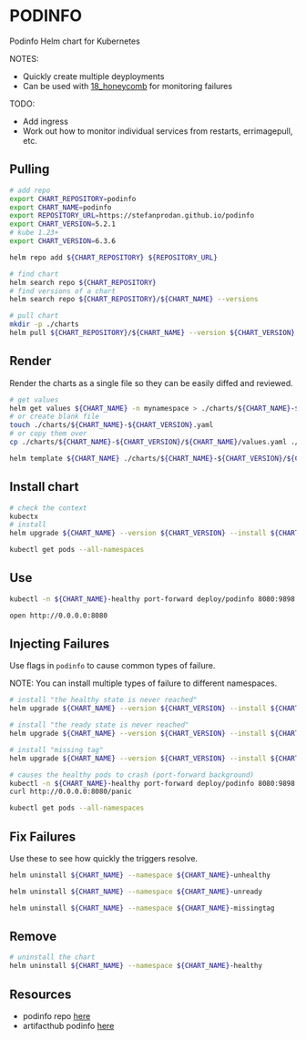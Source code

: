 # PODINFO

Podinfo Helm chart for Kubernetes  

NOTES:

* Quickly create multiple deyployments
* Can be used with [18_honeycomb](../18_honeycomb/README.md) for monitoring failures

TODO:

* Add ingress
* Work out how to monitor individual services from restarts, errimagepull, etc.

## Pulling

```sh
# add repo
export CHART_REPOSITORY=podinfo
export CHART_NAME=podinfo
export REPOSITORY_URL=https://stefanprodan.github.io/podinfo
export CHART_VERSION=5.2.1
# kube 1.23+
export CHART_VERSION=6.3.6
```

```sh
helm repo add ${CHART_REPOSITORY} ${REPOSITORY_URL}

# find chart
helm search repo ${CHART_REPOSITORY}
# find versions of a chart 
helm search repo ${CHART_REPOSITORY}/${CHART_NAME} --versions

# pull chart
mkdir -p ./charts
helm pull ${CHART_REPOSITORY}/${CHART_NAME} --version ${CHART_VERSION} --untar --untardir ./charts/${CHART_NAME}-${CHART_VERSION}
```

## Render

Render the charts as a single file so they can be easily diffed and reviewed.  

```sh
# get values 
helm get values ${CHART_NAME} -n mynamespace > ./charts/${CHART_NAME}-${CHART_VERSION}.yaml
# or create blank file
touch ./charts/${CHART_NAME}-${CHART_VERSION}.yaml
# or copy them over
cp ./charts/${CHART_NAME}-${CHART_VERSION}/${CHART_NAME}/values.yaml ./charts/${CHART_NAME}-${CHART_VERSION}/${CHART_NAME}-values.yaml

helm template ${CHART_NAME} ./charts/${CHART_NAME}-${CHART_VERSION}/${CHART_NAME} -f ./charts/${CHART_NAME}-${CHART_VERSION}/${CHART_NAME}-values.yaml --namespace kube-system > ./charts/${CHART_NAME}-${CHART_VERSION}-test.yaml
```

## Install chart

```sh
# check the context
kubectx
# install
helm upgrade ${CHART_NAME} --version ${CHART_VERSION} --install ${CHART_REPOSITORY}/${CHART_NAME} --namespace ${CHART_NAME}-healthy --create-namespace

kubectl get pods --all-namespaces
```

## Use

```sh
kubectl -n ${CHART_NAME}-healthy port-forward deploy/podinfo 8080:9898

open http://0.0.0.0:8080
```

## Injecting Failures

Use flags in `podinfo` to cause common types of failure.  

NOTE: You can install multiple types of failure to different namespaces.  

```sh
# install "the healthy state is never reached"
helm upgrade ${CHART_NAME} --version ${CHART_VERSION} --install ${CHART_REPOSITORY}/${CHART_NAME} --namespace ${CHART_NAME}-unhealthy --create-namespace --set "faults.unhealthy=true,replicaCount=3"

# install "the ready state is never reached"
helm upgrade ${CHART_NAME} --version ${CHART_VERSION} --install ${CHART_REPOSITORY}/${CHART_NAME} --namespace ${CHART_NAME}-unready --create-namespace --set "faults.unready=true,replicaCount=3"

# install "missing tag"
helm upgrade ${CHART_NAME} --version ${CHART_VERSION} --install ${CHART_REPOSITORY}/${CHART_NAME} --namespace ${CHART_NAME}-missingtag --create-namespace --set "image.tag=100.100.100,replicaCount=3"

# causes the healthy pods to crash (port-forward background)
kubectl -n ${CHART_NAME}-healthy port-forward deploy/podinfo 8080:9898 & 
curl http://0.0.0.0:8080/panic

kubectl get pods --all-namespaces
```

## Fix Failures

Use these to see how quickly the triggers resolve.  

```sh
helm uninstall ${CHART_NAME} --namespace ${CHART_NAME}-unhealthy 

helm uninstall ${CHART_NAME} --namespace ${CHART_NAME}-unready 

helm uninstall ${CHART_NAME} --namespace ${CHART_NAME}-missingtag
```

## Remove

```sh
# uninstall the chart
helm uninstall ${CHART_NAME} --namespace ${CHART_NAME}-healthy
```

## Resources

* podinfo repo [here](https://github.com/stefanprodan/podinfo)  
* artifacthub podinfo [here](https://artifacthub.io/packages/helm/podinfo/podinfo)  
